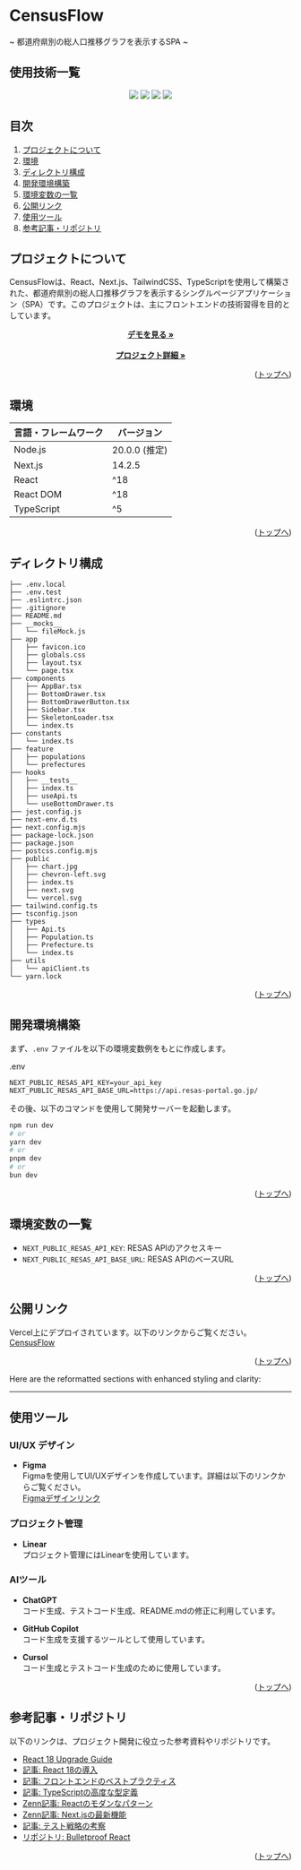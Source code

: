 # CensusFlow
~ 都道府県別の総人口推移グラフを表示するSPA ~

<div id="top"></div>

## 使用技術一覧

<p align="center">
  <img src="https://img.shields.io/badge/-Next.js-000000.svg?logo=next.js&style=for-the-badge">
  <img src="https://img.shields.io/badge/-TailwindCSS-000000.svg?logo=tailwindcss&style=for-the-badge">
  <img src="https://img.shields.io/badge/-React-61DAFB.svg?logo=react&style=for-the-badge">
  <img src="https://img.shields.io/badge/-TypeScript-007ACC.svg?logo=typescript&style=for-the-badge">
</p>

## 目次

1. [プロジェクトについて](#プロジェクトについて)
2. [環境](#環境)
3. [ディレクトリ構成](#ディレクトリ構成)
4. [開発環境構築](#開発環境構築)
5. [環境変数の一覧](#環境変数の一覧)
6. [公開リンク](#公開リンク)
7. [使用ツール](#使用ツール)
8. [参考記事・リポジトリ](#参考記事・リポジトリ)

## プロジェクトについて

CensusFlowは、React、Next.js、TailwindCSS、TypeScriptを使用して構築された、都道府県別の総人口推移グラフを表示するシングルページアプリケーション（SPA）です。このプロジェクトは、主にフロントエンドの技術習得を目的としています。

<p align="center">
  <a href="https://population-trend-by-prefecture-spa.vercel.app/"><strong>デモを見る »</strong></a>
  <br />
  <br />
  <a href="Backlogのwikiリンク"><strong>プロジェクト詳細 »</strong></a>
</p>

<p align="right">(<a href="#top">トップへ</a>)</p>

## 環境

| 言語・フレームワーク  | バージョン     |
| --------------------- | ------------- |
| Node.js               | 20.0.0 (推定) |
| Next.js               | 14.2.5        |
| React                 | ^18           |
| React DOM             | ^18           |
| TypeScript            | ^5            |

<p align="right">(<a href="#top">トップへ</a>)</p>

## ディレクトリ構成

```plaintext
├── .env.local
├── .env.test
├── .eslintrc.json
├── .gitignore
├── README.md
├── __mocks__
│   └── fileMock.js
├── app
│   ├── favicon.ico
│   ├── globals.css
│   ├── layout.tsx
│   └── page.tsx
├── components
│   ├── AppBar.tsx
│   ├── BottomDrawer.tsx
│   ├── BottomDrawerButton.tsx
│   ├── Sidebar.tsx
│   ├── SkeletonLoader.tsx
│   └── index.ts
├── constants
│   └── index.ts
├── feature
│   ├── populations
│   └── prefectures
├── hooks
│   ├── __tests__
│   ├── index.ts
│   ├── useApi.ts
│   └── useBottomDrawer.ts
├── jest.config.js
├── next-env.d.ts
├── next.config.mjs
├── package-lock.json
├── package.json
├── postcss.config.mjs
├── public
│   ├── chart.jpg
│   ├── chevron-left.svg
│   ├── index.ts
│   ├── next.svg
│   └── vercel.svg
├── tailwind.config.ts
├── tsconfig.json
├── types
│   ├── Api.ts
│   ├── Population.ts
│   ├── Prefecture.ts
│   └── index.ts
├── utils
│   └── apiClient.ts
└── yarn.lock
```

<p align="right">(<a href="#top">トップへ</a>)</p>

## 開発環境構築

まず、`.env` ファイルを以下の環境変数例をもとに作成します。

.env
```
NEXT_PUBLIC_RESAS_API_KEY=your_api_key
NEXT_PUBLIC_RESAS_API_BASE_URL=https://api.resas-portal.go.jp/
```

その後、以下のコマンドを使用して開発サーバーを起動します。

```bash
npm run dev
# or
yarn dev
# or
pnpm dev
# or
bun dev
```

<p align="right">(<a href="#top">トップへ</a>)</p>

## 環境変数の一覧

- `NEXT_PUBLIC_RESAS_API_KEY`: RESAS APIのアクセスキー
- `NEXT_PUBLIC_RESAS_API_BASE_URL`: RESAS APIのベースURL

<p align="right">(<a href="#top">トップへ</a>)</p>

## 公開リンク

Vercel上にデプロイされています。以下のリンクからご覧ください。
[CensusFlow](https://population-trend-by-prefecture-spa.vercel.app/)

<p align="right">(<a href="#top">トップへ</a>)</p>

Here are the reformatted sections with enhanced styling and clarity:

---

## 使用ツール

### UI/UX デザイン

- **Figma**  
  Figmaを使用してUI/UXデザインを作成しています。詳細は以下のリンクからご覧ください。  
  [Figmaデザインリンク](https://www.figma.com/design/gVQa57almh9tiGDt1HICfB/%E3%82%86%E3%82%81%E3%81%BF%E3%83%91%E3%82%B9%E3%83%9D%E3%83%BC%E3%83%88%E3%82%B3%E3%83%BC%E3%83%87%E3%82%A3%E3%83%B3%E3%82%B0%E3%83%86%E3%82%B9%E3%83%88?node-id=0-1&t=vcOhJvpMv6d0U7F7-1)

### プロジェクト管理

- **Linear**  
  プロジェクト管理にはLinearを使用しています。

### AIツール

- **ChatGPT**  
  コード生成、テストコード生成、README.mdの修正に利用しています。

- **GitHub Copilot**  
  コード生成を支援するツールとして使用しています。

- **Cursol**  
  コード生成とテストコード生成のために使用しています。

<p align="right">(<a href="#top">トップへ</a>)</p>

## 参考記事・リポジトリ

以下のリンクは、プロジェクト開発に役立った参考資料やリポジトリです。

- [React 18 Upgrade Guide](https://react.dev/blog/2022/03/08/react-18-upgrade-guide#updates-to-client-rendering-apis)
- [記事: React 18の導入](https://qiita.com/masakiwakabayashi/items/204ed2b32254bbc9a5c1)
- [記事: フロントエンドのベストプラクティス](https://qiita.com/cheez921/items/a5168e4e5057c8faa897)
- [記事: TypeScriptの高度な型定義](https://qiita.com/cheez921/items/cd7d1d47287a35aa6723)
- [Zenn記事: Reactのモダンなパターン](https://zenn.dev/yuyan/articles/9091fb1549c295)
- [Zenn記事: Next.jsの最新機能](https://zenn.dev/k_kazukiiiiii/articles/9f48bdd20435d2)
- [記事: テスト戦略の考察](https://qiita.com/mamimami0709/items/603c6ea9f9bfa68461f9)
- [リポジトリ: Bulletproof React](https://github.com/alan2207/bulletproof-react/blob/master/docs/project-structure.md)

<p align="right">(<a href="#top">トップへ</a>)</p>
